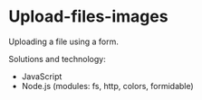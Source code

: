 # Upload-files-images

Uploading a file using a form.

Solutions and technology:

* JavaScript
* Node.js (modules: fs, http, colors, formidable)

